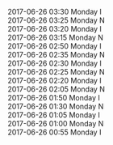 2017-06-26 03:30 Monday  I  
2017-06-26 03:25 Monday  N  
2017-06-26 03:20 Monday  I  
2017-06-26 03:15 Monday  N  
2017-06-26 02:50 Monday  I  
2017-06-26 02:35 Monday  N  
2017-06-26 02:30 Monday  I  
2017-06-26 02:25 Monday  N  
2017-06-26 02:20 Monday  I  
2017-06-26 02:05 Monday  N  
2017-06-26 01:50 Monday  I  
2017-06-26 01:30 Monday  N  
2017-06-26 01:05 Monday  I  
2017-06-26 01:00 Monday  N  
2017-06-26 00:55 Monday  I  
